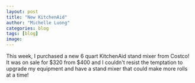 ```yaml
---
layout: post
title: "New KitchenAid"
author: "Michelle Luong"
categories: blog
tags: [blog]
image: 
---
```


This week, I purchased a new 6 quart KitchenAid stand mixer from Costco! It was on sale for $320 from $400 and I couldn't resist the temptation to upgrade my equipment and have a stand mixer that could make more rolls at a time!